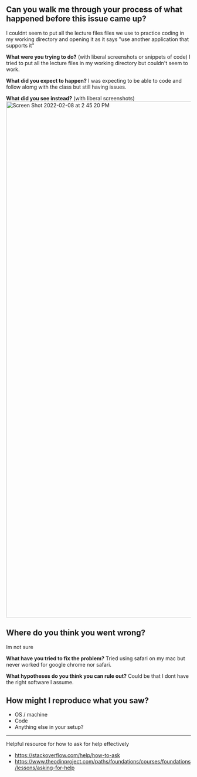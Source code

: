 ## Can you walk me through your process of what happened before this issue came up?
I couldnt seem to put all the lecture files files we use to practice coding in my working directory and opening it as it says "use another application that supports it" 

**What were you trying to do?** (with liberal screenshots or snippets of code)
I tried to put all the lecture files in my working directory but couldn't seem to work.

**What did you expect to happen?**
I was expecting to be able to code and follow alomg with the class but still having issues.

**What did you see instead?** (with liberal screenshots)
<img width="1407" alt="Screen Shot 2022-02-08 at 2 45 20 PM" src="https://user-images.githubusercontent.com/67400111/153063853-03a03d9e-6242-4f58-8bb9-93fd5a4ba5d7.png">

## Where do you think you went wrong?
Im not sure

**What have you tried to fix the problem?**
Tried using safari on my mac but never worked for google chrome nor safari.

**What hypotheses do you think you can rule out?**
Could be that I dont have the right software I assume.

## How might I reproduce what you saw?
- OS / machine
- Code
- Anything else in your setup?

---

Helpful resource for how to ask for help effectively 
- https://stackoverflow.com/help/how-to-ask
- https://www.theodinproject.com/paths/foundations/courses/foundations/lessons/asking-for-help

